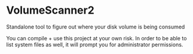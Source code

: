 # VolumeScanner2
Standalone tool to figure out where your disk volume is being consumed

You can compile + use this project at your own risk. In order to be able to list system files as well, it will prompt you for administrator permissions.
